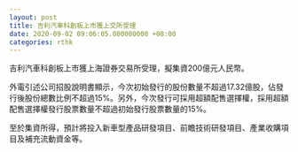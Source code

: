 ```yaml
---
layout: post
title: 吉利汽車科創板上市獲上交所受理
date: 2020-09-02 09:06:05.000000000 +08:00
categories: rthk
---
```


吉利汽車科創板上市獲上海證券交易所受理，擬集資200億元人民幣。

外電引述公司招股說明書顯示，今次初始發行的股份數量不超過17.32億股，佔發行後股份總數比例不超過15%。另外，今次發行可採用超額配售選擇權，採用超額配售選擇權發行股票數量不超過初始發行股票數量的15%。

至於集資所得，預計將投入新車型產品研發項目、前瞻技術研發項目、產業收購項目及補充流動資金等。
